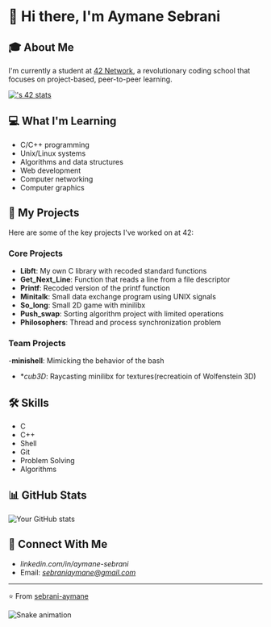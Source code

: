 # 👋 Hi there, I'm Aymane Sebrani

## 🎓 About Me
I'm currently a student at [42 Network](https://42.fr/en/network-42/), a revolutionary coding school that focuses on project-based, peer-to-peer learning.

[![<asebrani>'s 42 stats](https://badge.mediaplus.ma/<colorfulwaves>/<asebrani>)](https://github.com/oakoudad/badge42)

## 💻 What I'm Learning
- C/C++ programming
- Unix/Linux systems
- Algorithms and data structures
- Web development
- Computer networking
- Computer graphics

## 🚀 My Projects
Here are some of the key projects I've worked on at 42:

### Core Projects
- **Libft**: My own C library with recoded standard functions
- **Get_Next_Line**: Function that reads a line from a file descriptor
- **Printf**: Recoded version of the printf function
- **Minitalk**: Small data exchange program using UNIX signals
- **So_long**: Small 2D game with minilibx
- **Push_swap**: Sorting algorithm project with limited operations
- **Philosophers**: Thread and process synchronization problem

### Team Projects
-**minishell**: Mimicking the behavior of the bash
- **cub3D*: Raycasting minilibx for textures(recreatioin of Wolfenstein 3D)

## 🛠️ Skills
- C
- C++
- Shell
- Git
- Problem Solving
- Algorithms


## 📊 GitHub Stats
![Your GitHub stats](https://github-readme-stats.vercel.app/api?username=sebrani-aymane&show_icons=true&theme=tokyonight)



## 🔗 Connect With Me
- *linkedin.com/in/aymane-sebrani*
- Email: *sebraniaymane@gmail.com*

---

⭐️ From [sebrani-aymane](https://github.com/sebrani-aymane)

![Snake animation](https://github.com/Sebrani-Aymane/Sebrani-Aymane/blob/output/github-contribution-grid-snake.svg)
